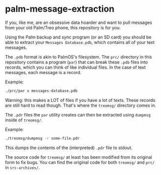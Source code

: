 # palm-message-extraction

If you, like me, are an obsessive data hoarder and want to pull messages from
your old Palm/Treo phone, this repository is for you.

Using the Palm backup and sync program (or an SD card) you should be able to
extract your `Messages Database.pdb`, which contains all of your text messages.

The `.pdb` format is akin to PalmOS's filesystem. The `prc/` directory in this
repository contains a program (`par`) that can break these `.pdb` files into
records, which you can think of like individual files. In the case of text
messages, each message is a record.

Example:
```bash
./prc/par x messages-database.pdb
```
Warning: this makes a LOT of files if you have a lot of texts. These records
are still hard to read though. That's where the `treomsg/` directory comes in.

The `.pdr` files the `par` utility creates can then be extracted using
`dumpmsg` inside of `treomsg/`.

Example:
```bash
./treomsg/dumpmsg -r some-file.pdr
```
This dumps the contents of the (interpreted) `.pdr` file to stdout.

The source code for `treomsg/` at least has been modified from its original
form to fix bugs. You can find the original code for both `treomsg/` and `prc/`
in `src-archives/`.
